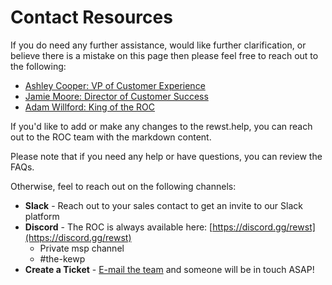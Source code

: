 # Contact Resources

If you do need any further assistance, would like further clarification, or believe there is a mistake on this page then please feel free to reach out to the following:

* [Ashley Cooper: VP of Customer Experience](mailto:Ashley@rewst.io)
* [Jamie Moore: Director of Customer Success](mailto:Jamie@rewst.io)
* [Adam Willford: King of the ROC](mailto:Adam@rewst.io)

If you'd like to add or make any changes to the rewst.help, you can reach out to the ROC team with the markdown content.

Please note that if you need any help or have questions, you can review the FAQs.

Otherwise, feel to reach out on the following channels:

* **Slack** - Reach out to your sales contact to get an invite to our Slack platform
* **Discord** - The ROC is always available here: [https://discord.gg/rewst](https://discord.gg/rewst)
  * Private msp channel
  * #the-kewp
* **Create a Ticket** - [E-mail the team](mailto:roc@rewst.io) and someone will be in touch ASAP!
